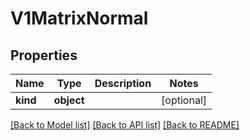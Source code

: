 # V1MatrixNormal

## Properties
Name | Type | Description | Notes
------------ | ------------- | ------------- | -------------
**kind** | **object** |  | [optional] 

[[Back to Model list]](../README.md#documentation-for-models) [[Back to API list]](../README.md#documentation-for-api-endpoints) [[Back to README]](../README.md)



